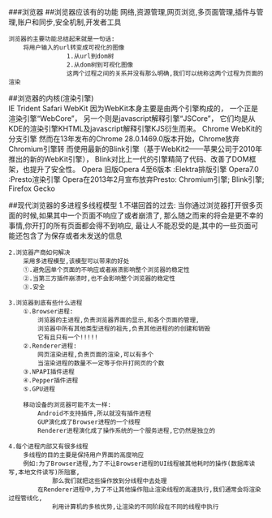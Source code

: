 ###浏览器
##浏览器应该有的功能
	网络,资源管理,网页浏览,多页面管理,插件与管理,账户和同步,安全机制,开发者工具
	
	浏览器的主要功能总结起来就是一句话:
		将用户输入的url转变成可视化的图像
					1.从url到dom树
					2.从dom树到可视化图像
					这两个过程之间的关系并没有那么明确,我们可以统称这两个过程为页面的渲染
##浏览器的内核(渲染引擎)	
	IE
		Trident
	Safari
		WebKit
		因为WebKit本身主要是由两个引擎构成的，
			一个正是渲染引擎“WebCore”，
			另一个则是javascript解释引擎“JSCore”，
		它们均是从KDE的渲染引擎KHTML及javascript解释引擎KJS衍生而来。
	Chrome
		WebKit的分支引擎
		  然而在13年发布的Chrome 28.0.1469.0版本开始，Chrome放弃Chromium引擎转
		  而使用最新的Blink引擎（基于WebKit2——苹果公司于2010年推出的新的WebKit引擎），
		 Blink对比上一代的引擎精简了代码、改善了DOM框架，也提升了安全性。
	Opera
		旧版Opera 4至6版本 :Elektra排版引擎
		Opera7.0	   :Presto渲染引擎
		Opera在2013年2月宣布放弃Presto:
					Chromium引擎;
					Blink引擎;
	Firefox
		Gecko

##现代浏览器的多进程多线程模型
	1.不堪回首的过去:
		当你通过浏览器打开很多页面的时候,如果其中一个页面不响应了或者崩溃了,
		那么随之而来的将会是更不幸的事情,你开打的所有页面都会得不到响应,
		最让人不能忍受的是,其中的一些页面可能还包含了为保存或者未发送的信息
		
	2.浏览器产商如何解决
		采用多进程模型,该模型可以带来的好处
		①.避免因单个页面的不响应或者崩溃影响整个浏览器的稳定性
		②.当第三方插件崩溃时,也不会影响整个浏览器的稳定性
		③.安全
		
	3.浏览器到底有些什么进程
		①.Browser进程:
			浏览器的主进程,负责浏览器界面的显示,和各个页面的管理,
			浏览器中所有其他类型进程的祖先,负责其他进程的的创建和销毁
			它有且只有一个!!!!!
		②.Renderer进程:
			网页渲染进程,负责页面的渲染,可以有多个
			当渲染进程的数量不一定等于你开打网页的个数
		③.NPAPI插件进程
		④.Pepper插件进程
		⑤.GPU进程
		
		移动设备的浏览器可能不太一样:
			Android不支持插件,所以就没有插件进程
			GUP演化成了Browser进程的一个线程
			Renderer进程演化成了操作系统的一个服务进程,它仍然是独立的
	
	4.每个进程内部又有很多线程
		多线程的目的主要是保持用户界面的高度响应
		例如:为了Browser进程,为了不让Browser进程的UI线程被其他耗时的操作(数据库读写,本地文件读写)所阻塞,
				那么我们就把这些操作放到分线程中去处理
			在Renderer进程中,为了不让其他操作阻止渲染线程的高速执行,我们通常会将渲染过程管线化,
				利用计算机的多核优势,让渲染的不同阶段在不同的线程中执行
			
	